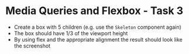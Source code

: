 # Media Queries and Flexbox - Task 3

- Create a box with 5 children (e.g. use the `Skeleton` component again)
- The box should have 1/3 of the viewport height
- By using flex and the appropriate alignment the result should look like the
  screenshot
